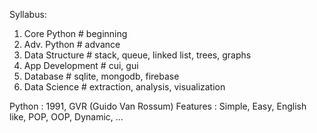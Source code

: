 
Syllabus:

1) Core Python                  # beginning
2) Adv. Python                  # advance
3) Data Structure               # stack, queue, linked list, trees, graphs
4) App Development              # cui, gui
5) Database                     # sqlite, mongodb, firebase
6) Data Science                 # extraction, analysis, visualization

Python : 1991, GVR (Guido Van Rossum)
Features : Simple, Easy, English like, POP, OOP, Dynamic, ... 